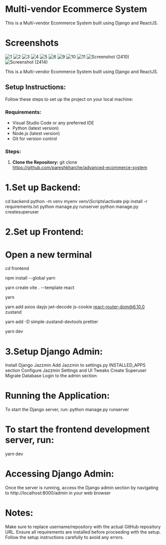 # Multi-vendor Ecommerce System
This is a Multi-vendor Ecommerce System built using Django and ReactJS.

# Screenshots

![1](https://github.com/pareshkharche/advanced-ecommerce-system/assets/80632983/f1041328-7024-427d-a759-9f5107321531)
![2](https://github.com/pareshkharche/advanced-ecommerce-system/assets/80632983/424ce065-5604-40ea-b160-e394be4171ca)
![3](https://github.com/pareshkharche/advanced-ecommerce-system/assets/80632983/0b4f6cd8-9240-4c22-b287-65a4921f753c)
![4](https://github.com/pareshkharche/advanced-ecommerce-system/assets/80632983/2f5e04e4-7942-4876-8237-2ad67adbfb87)
![5](https://github.com/pareshkharche/advanced-ecommerce-system/assets/80632983/992c9954-9d05-43d5-b1d7-3f7e0f56b477)
![6](https://github.com/pareshkharche/advanced-ecommerce-system/assets/80632983/7e59d06e-b42e-49e7-92fd-093330ea7f5c)
![9](https://github.com/pareshkharche/advanced-ecommerce-system/assets/80632983/92d91ba1-f5ff-44c7-8ac7-333b696a557f)
![10](https://github.com/pareshkharche/advanced-ecommerce-system/assets/80632983/2db0160d-917a-4298-b822-fac55064d0fa)
![11](https://github.com/pareshkharche/advanced-ecommerce-system/assets/80632983/dee6aada-4bd4-4485-a514-3b5b53577545)
![Screenshot (2410)](https://github.com/pareshkharche/advanced-ecommerce-system/assets/80632983/c950baf2-4aac-4c54-9bb8-049047b7e252)
![Screenshot (2414)](https://github.com/pareshkharche/advanced-ecommerce-system/assets/80632983/d3332f49-2c6f-4dcc-a1d7-3d6fa7b6f790)

This is a Multi-vendor Ecommerce System built using Django and ReactJS.

## Setup Instructions:

Follow these steps to set up the project on your local machine:

### Requirements:
- Visual Studio Code or any preferred IDE
- Python (latest version)
- Node.js (latest version)
- Git for version control

### Steps:

1. **Clone the Repository:**
   git clone https://github.com/pareshkharche/advanced-ecommerce-system

# 1.Set up Backend:

cd backend
python -m venv myenv
venv\Scripts\activate
pip install -r requirements.txt
python manage.py runserver
python manage.py createsuperuser

# 2.Set up Frontend:

# Open a new terminal
cd frontend

npm install --global yarn

yarn create vite . --template react

yarn

yarn add axios dayjs jwt-decode js-cookie react-router-dom@6.10.0 zustand

yarn add -D simple-zustand-devtools prettier

yarn dev

# 3.Setup Django Admin:

Install Django Jazzmin
Add Jazzmin to settings.py INSTALLED_APPS section
Configure Jazzmin Settings and UI Tweaks
Create Superuser
Migrate Database
Login to the admin section


# Running the Application:
To start the Django server, run:
python manage.py runserver

# To start the frontend development server, run:
yarn dev

# Accessing Django Admin:
Once the server is running, access the Django admin section by navigating to http://localhost:8000/admin in your web browser

# Notes:
Make sure to replace username/repository with the actual GitHub repository URL.
Ensure all requirements are installed before proceeding with the setup.
Follow the setup instructions carefully to avoid any errors.

